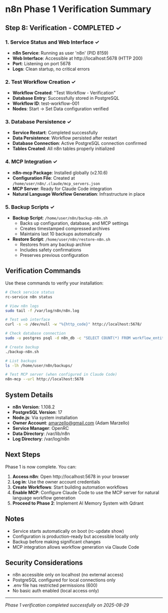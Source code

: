 # n8n Phase 1 Verification Summary

## Step 8: Verification - COMPLETED ✓

### 1. Service Status and Web Interface ✓
- **n8n Service**: Running as user 'n8n' (PID 8159)
- **Web Interface**: Accessible at http://localhost:5678 (HTTP 200)
- **Port**: Listening on port 5678
- **Logs**: Clean startup, no critical errors

### 2. Test Workflow Creation ✓
- **Workflow Created**: "Test Workflow - Verification"
- **Database Entry**: Successfully stored in PostgreSQL
- **Workflow ID**: test-workflow-001
- **Nodes**: Start → Set Data configuration verified

### 3. Database Persistence ✓
- **Service Restart**: Completed successfully
- **Data Persistence**: Workflow persisted after restart
- **Database Connection**: Active PostgreSQL connection confirmed
- **Tables Created**: All n8n tables properly initialized

### 4. MCP Integration ✓
- **n8n-mcp Package**: Installed globally (v2.10.6)
- **Configuration File**: Created at `/home/user/n8n/.claude/mcp_servers.json`
- **MCP Server**: Ready for Claude Code integration
- **Natural Language Workflow Generation**: Infrastructure in place

### 5. Backup Scripts ✓
- **Backup Script**: `/home/user/n8n/backup-n8n.sh`
  - Backs up configuration, database, and MCP settings
  - Creates timestamped compressed archives
  - Maintains last 10 backups automatically
- **Restore Script**: `/home/user/n8n/restore-n8n.sh`
  - Restores from any backup archive
  - Includes safety confirmations
  - Preserves previous configuration

## Verification Commands

Use these commands to verify your installation:

```bash
# Check service status
rc-service n8n status

# View n8n logs
sudo tail -f /var/log/n8n/n8n.log

# Test web interface
curl -s -o /dev/null -w "%{http_code}" http://localhost:5678/

# Check database connection
sudo -u postgres psql -d n8n_db -c "SELECT COUNT(*) FROM workflow_entity;"

# Create backup
./backup-n8n.sh

# List backups
ls -lh /home/user/n8n/backups/

# Test MCP server (when configured in Claude Code)
n8n-mcp --url http://localhost:5678
```

## System Details

- **n8n Version**: 1.108.2
- **PostgreSQL Version**: 17
- **Node.js**: Via system installation
- **Owner Account**: amarzello@gmail.com (Adam Marzello)
- **Service Manager**: OpenRC
- **Data Directory**: /var/lib/n8n
- **Log Directory**: /var/log/n8n

## Next Steps

Phase 1 is now complete. You can:

1. **Access n8n**: Open http://localhost:5678 in your browser
2. **Log in**: Use the owner account credentials
3. **Create Workflows**: Start building automation workflows
4. **Enable MCP**: Configure Claude Code to use the MCP server for natural language workflow generation
5. **Proceed to Phase 2**: Implement AI Memory System with Qdrant

## Notes

- Service starts automatically on boot (rc-update show)
- Configuration is production-ready but accessible locally only
- Backup before making significant changes
- MCP integration allows workflow generation via Claude Code

## Security Considerations

- n8n accessible only on localhost (no external access)
- PostgreSQL configured for local connections only
- .env file has restricted permissions (600)
- No basic auth enabled (local access only)

---

*Phase 1 verification completed successfully on 2025-08-29*